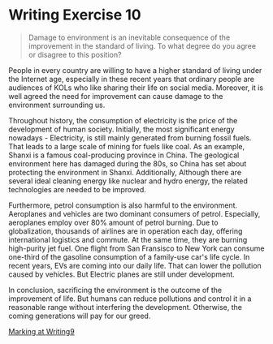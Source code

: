 # Writing Exercise 10
> Damage to environment is an inevitable consequence of the improvement in the standard of living. To what degree do you agree or disagree to this position?

People in every country are willing to have a higher standard of living under the Internet age, especially in these recent years that ordinary people are audiences of KOLs who like sharing their life on social media. Moreover, it is well agreed the need for improvement can cause damage to the environment surrounding us.

Throughout history, the consumption of electricity is the price of the development of human society. Initially, the most significant energy nowadays - Electricity, is still mainly generated from burning fossil fuels. That leads to a large scale of mining for fuels like coal. As an example, Shanxi is a famous coal-producing province in China. The geological environment here has damaged during the 80s, so China has set about protecting the environment in Shanxi. Additionally, Although there are several ideal cleaning energy like nuclear and hydro energy, the related technologies are needed to be improved.

Furthermore, petrol consumption is also harmful to the environment. Aeroplanes and vehicles are two dominant consumers of petrol. Especially,  aeroplanes employ over 80% amount of petrol burning. Due to globalization, thousands of airlines are in operation each day, offering international logistics and commute. At the same time, they are burning high-purity jet fuel. One flight from San Fransisco to New York can consume one-third of the gasoline consumption of a family-use car's life cycle. In recent years, EVs are coming into our daily life. That can lower the pollution caused by vehicles. But Electric planes are still under development.

In conclusion, sacrificing the environment is the outcome of the improvement of life. But humans can reduce pollutions and control it in a reasonable range without interfering the development. Otherwise, the coming generations will pay for our greed.

[Marking at Writing9](https://writing9.com/text/6126043dfa83ba0018b44966-damage-to-environment-is-an-inevitable-consequence-of-the-improvement)

